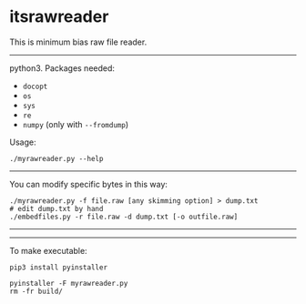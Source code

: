 # itsrawreader


This is minimum bias raw file reader. 

---

python3. Packages needed: 
+ `docopt`
+ `os`
+ `sys`
+ `re`
+ `numpy` (only with `--fromdump`)

Usage:

```
./myrawreader.py --help
```

---

You can modify specific bytes in this way:

```
./myrawreader.py -f file.raw [any skimming option] > dump.txt
# edit dump.txt by hand
./embedfiles.py -r file.raw -d dump.txt [-o outfile.raw]
```

---
---

To make executable:

```
pip3 install pyinstaller
```

```
pyinstaller -F myrawreader.py
rm -fr build/
```

